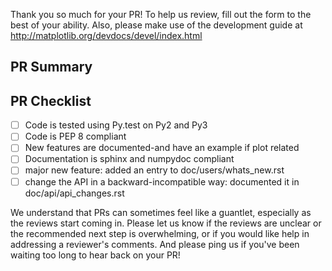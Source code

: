 Thank you so much for your PR! To help us review, fill out the form to the best of your ability. Also, please make use of the development guide at http://matplotlib.org/devdocs/devel/index.html

<!--- Provide a general summary of your changes in the Title above, for example "Raises ValueError on Non-Numeric Input to set_xlim". Please avoid non-descriptive titles such as "Addresses issue #8576"-->

## PR Summary
<!--- Please provide at least 1-2 sentences describing the pull request in detail. Why is this change required? What problem does it solve? -->
<!--- If it fixes an open issue, please link to the issue here. -->

## PR Checklist
- [ ] Code is tested using Py.test on Py2 and Py3
- [ ] Code is PEP 8 compliant 
- [ ] New features are documented-and have an example if plot related
- [ ] Documentation is sphinx and numpydoc compliant
- [ ] major new feature: added an entry to doc/users/whats_new.rst
- [ ] change the API in a backward-incompatible way: documented it in doc/api/api_changes.rst

We understand that PRs can sometimes feel like a guantlet, especially as the reviews start coming in. Please let us know 
if the reviews are unclear or the recommended next step is overwhelming, or if you would like help in addressing a reviewer's comments. And please ping us if you've been waiting too long to hear back on your PR!

